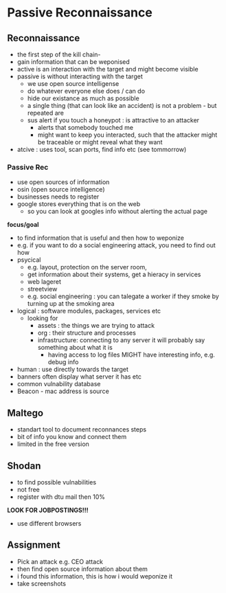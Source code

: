 # Passive Reconnaissance

## Reconnaissance
- the first step of the kill chain- 
- gain information that can be weponised
- active is an interaction with the target and might become visible
- passive is without interacting with the target
  - we use open source intelligense
  - do whatever everyone else does / can do
  - hide our existance as much as possible
  - a single thing (that can look like an accident) is not a problem - but repeated are
  - sus alert if you touch a honeypot : is attractive to an attacker
    - alerts that somebody touched me
    - might want to keep you interacted, such that the attacker might be traceable or might reveal what they want
- atcive : uses tool, scan ports, find info etc (see tommorrow)  

### Passive Rec
- use open sources of information
- osin (open source intelligence)
- businesses needs to register
- google stores everything that is on the web
  - so you can look at googles info without alerting the actual page

**focus/goal**
- to find information that is useful and then how to weponize
- e.g. if you want to do a social engineering attack, you need to find out how
- psycical 
  - e.g. layout, protection on the server room,
  - get information about their systems, get a hieracy in services
  - web lageret
  - streetview
  - e.g. social engineering : you can talegate a worker if they smoke by turning up at the smoking area
- logical : software modules, packages, services etc
  - looking for
    - assets : the things we are trying to attack
    - org : their structure and processes
    - infrastructure: connecting to any server it will probably say something about what it is
      - having access to log files MIGHT have interesting info, e.g. debug info
- human : use directly towards the target
- banners often display what server it has etc
- common vulnability database
- Beacon - mac address is source

## Maltego
- standart tool to document reconnances steps
- bit of info you know and connect them
- limited in the free version

## Shodan
- to find possible vulnabilities
- not free
- register with dtu mail then 10%

**LOOK FOR JOBPOSTINGS!!!**
- use different browsers

## Assignment
- Pick an attack e.g. CEO attack
- then find open source information about them
- i found this information, this is how i would weponize it 
- take screenshots
